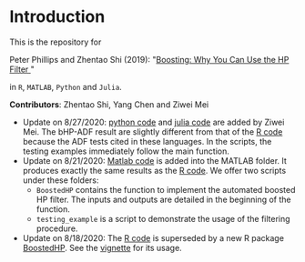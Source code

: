 # Introduction



This is the repository for 

Peter Phillips and Zhentao Shi (2019): "[Boosting: Why You Can Use the HP Filter ](https://arxiv.org/abs/1905.00175)"

in `R`, `MATLAB`, `Python` and `Julia`.



**Contributors**: Zhentao Shi, Yang Chen and Ziwei Mei



* Update on 8/27/2020: [python code](https://github.com/zhentaoshi/Boosted_HP_filter/tree/master/python) and [julia code](https://github.com/zhentaoshi/Boosted_HP_filter/tree/master/Julia) are added by Ziwei Mei. The bHP-ADF result are slightly different from that of the [R code](https://github.com/zhentaoshi/Boosted_HP_filter/tree/master/R) because the ADF tests cited in these languages. In the scripts, the testing examples immediately follow the main function.
* Update on 8/21/2020: [Matlab code](https://github.com/zhentaoshi/Boosted_HP_filter/tree/master/matlab) is added into the MATLAB folder. It produces exactly the same results as the [R code](https://github.com/zhentaoshi/Boosted_HP_filter/tree/master/R). We offer two scripts under these folders:
  * `BoostedHP` contains the function to implement the automated boosted HP filter.
    The inputs and outputs are detailed in the beginning of the function.
  * `testing_example` is a script to demonstrate the usage of the filtering procedure.
* Update on 8/18/2020: The [R code](https://github.com/zhentaoshi/Boosted_HP_filter/tree/master/R) is superseded by a new R package [BoostedHP](https://github.com/chenyang45/BoostedHP). 
  See the [vignette](https://github.com/chenyang45/BoostedHP/blob/master/vignettes/vignette.pdf) for its usage. 
